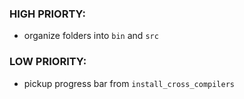 ### HIGH PRIORTY:
- organize folders into `bin` and `src`
### LOW PRIORITY:
- pickup progress bar from `install_cross_compilers`
